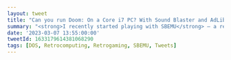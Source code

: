 ```yaml
---
layout: tweet
title: "Can you run Doom: On a Core i7 PC? With Sound Blaster and AdLib audio? Natively in DOS? With SBEMU you can! It's a game changer!"
summary: "<strong>I recently started playing with SBEMU</strong> – a revolutionary new DOS program that emulates a Sound Blaster card. With SBEMU running, I was able to play Doom with FM audio and sound, <strong>natively</strong> on my Core i7 PC. Very cool!"
date: '2023-03-07 13:55:00:00'
tweetId: 1633179614381068290
tags: [DOS, Retrocomputing, Retrogaming, SBEMU, Tweets]
---
```

